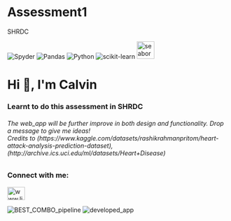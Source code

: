 # Assessment1
SHRDC

![Spyder](https://img.shields.io/badge/Spyder-838485?style=for-the-badge&logo=spyder%20ide&logoColor=maroon)
![Pandas](https://img.shields.io/badge/pandas-%23150458.svg?style=for-the-badge&logo=pandas&logoColor=white)
![Python](https://img.shields.io/badge/python-3670A0?style=for-the-badge&logo=python&logoColor=ffdd54)
![scikit-learn](https://img.shields.io/badge/scikit--learn-%23F7931E.svg?style=for-the-badge&logo=scikit-learn&logoColor=white)
</a> <a href="https://seaborn.pydata.org/" target="_blank" rel="noreferrer"> <img src="https://seaborn.pydata.org/_images/logo-mark-lightbg.svg" alt="seaborn" width="40" height="40"/> </a> </p>

<h1 align="left">Hi 👋, I'm Calvin</h1>
<h3 align="left">Learnt to do this assessment in SHRDC</h3>

<h6 align="left">The web_app will be further improve in both design and functionality. Drop a message to give me ideas!<br>
Credits to (https://www.kaggle.com/datasets/rashikrahmanpritom/heart-attack-analysis-prediction-dataset), (http://archive.ics.uci.edu/ml/datasets/Heart+Disease)</h6>

<h3 align="left">Connect with me:</h3>
<p align="left">
<a href="https://linkedin.com/in/www.linkedin.com/in/cgkj-3b6857185" target="blank"><img align="center" src="https://raw.githubusercontent.com/rahuldkjain/github-profile-readme-generator/master/src/images/icons/Social/linked-in-alt.svg" alt="www.linkedin.com/in/cgkj-3b6857185" height="30" width="40" /></a>
</p>

![BEST_COMBO_pipeline](https://user-images.githubusercontent.com/83624724/174799320-983c6bbc-f237-4135-b07f-b4d2807067be.PNG)
![developed_app](https://user-images.githubusercontent.com/83624724/174799358-a6885190-545b-4561-bdfa-448137cff88e.PNG)

